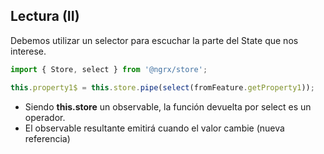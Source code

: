 ## Lectura (II)

Debemos utilizar un selector para escuchar la parte del State que nos interese.


```typescript
import { Store, select } from '@ngrx/store';

this.property1$ = this.store.pipe(select(fromFeature.getProperty1));
```

- Siendo **this.store** un observable, la función devuelta por select es un operador.
- El observable resultante emitirá cuando el valor cambie (nueva referencia)
